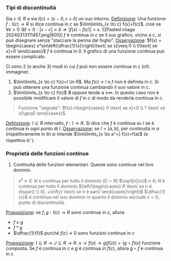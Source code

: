 ### Tipi di discontinuità
Sia $c \in R$ e sia $I(c)=(c-\delta, c+\delta)$ un suo intorno.
<u>Definizione</u>: Una funzione $f:I(c) \to R$ si dice continua in $c$ se $\lim\limits_{x \to c} f(x)=f(c)$, cioè se $\forall \epsilon>0$ $\exists \delta >0 : |x-c|<\delta \Rightarrow|f(x)-f(c)|<\epsilon$.
![[Pasted image 20240313111457.png|800]]
$f$ è continua in $c$ se il suo grafico, vicino a $c$, si può disegnare senza "staccare la penna dal foglio".
<u>Osservazione</u>: $f(x) = \begin{cases} x*sin\left(\dfrac{1}{x}\right)\text{ se x}\neq 0 \\ 0\text{ se x}=0 \end{cases}$
$f$ è continua in 0. Il grafico di una funzione continua può essere complicato.

Ci sono 2 (o anche 3) modi in cui $f$ può non essere continua in $c$ (cfr. immagine):
1. $\lim\limits_{x \to c} f(x)=l \in R$. Ma $f(c) \neq l$ o $f$ non è definita in $c$. Si può ottenere una funzione continua cambiando il suo valore in $c$.
2. $\lim\limits_{x \to c} f(x)$  $\nexists$ oppure tende a $\pm \infty$. In questo caso non è possibile modificare il valore di $f$ in $c$ di modo da renderla continua in $c$.
> Funzione "segnale": $f(x)=\begin{cases} 0 \text{   se x}<0 \\ 1 \text{   se x}\geq0 \end{cases}$ 

<u>Definizione</u>: $I \subseteq R$ intervallo, $f:I \rightarrow R$. Si dice che $f$ è continua su $I$ se è continua in ogni punto di $I$.
<u>Osservazione</u>: se $I=[a,b]$, per continuità in $a$ (rispettivamente in $b$) si intende $\lim\limits_{x \to a^+} f(x)=f(a)$ (e rispettivo $b^-$).

### Proprietà delle funzioni continue
1. Continuità delle funzioni elementari. Queste sono continue nel loro dominio.
> $x^n$   $n \in N$ è continua per tutto il dominio ($D=R$)
> $\sqrt[n]{x}$  $n \in N$ è continua per tutto il dominio $\left(\begin{cases} R \text{   se n è dispari} \\ (0, +\infty) \text{    se n è pari} \end{cases}\right)$ 
> $\dfrac{1}{x}$ è continua nel suo dominio in quanto il dominio esclude $x=0$, punto di discontinuità.
	
<u>Proposizione</u>: se $f,g:I(c) \rightarrow R$ sono continue in $c$, allora:
- $f \pm g$ 
- $f*g$
- $\dfrac{1}{f}$ purché $f(c) \neq 0$
sono funzioni continue in $c$

<u>Proposizione</u>: $I \subseteq R \rightarrow J \subseteq R \rightarrow R$.
$x \rightarrow f(x) \rightarrow g(f(x))=(g \circ f)(x)$ funzione composta.
Se $f$ è continua in $c$ e $g$ è continua in $f(c)$, allora $g \circ f$ è continua in $c$.